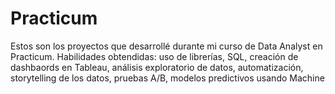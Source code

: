 # Practicum
Estos son los proyectos que desarrollé durante mi curso de Data Analyst en Practicum.
Habilidades obtendidas: uso de librerías, SQL, creación de dashbaords en Tableau, análisis exploratorio de datos, automatización, storytelling de los datos, pruebas A/B, modelos predictivos usando Machine
